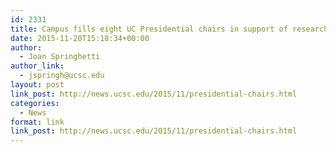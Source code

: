 ```yaml
---
id: 2331
title: Campus fills eight UC Presidential chairs in support of research mission
date: 2015-11-20T15:18:34+00:00
author:
  - Joan Springhetti
author_link:
  - jspringh@ucsc.edu
layout: post
link_post: http://news.ucsc.edu/2015/11/presidential-chairs.html
categories:
  - News
format: link
link_post: http://news.ucsc.edu/2015/11/presidential-chairs.html
---
```

